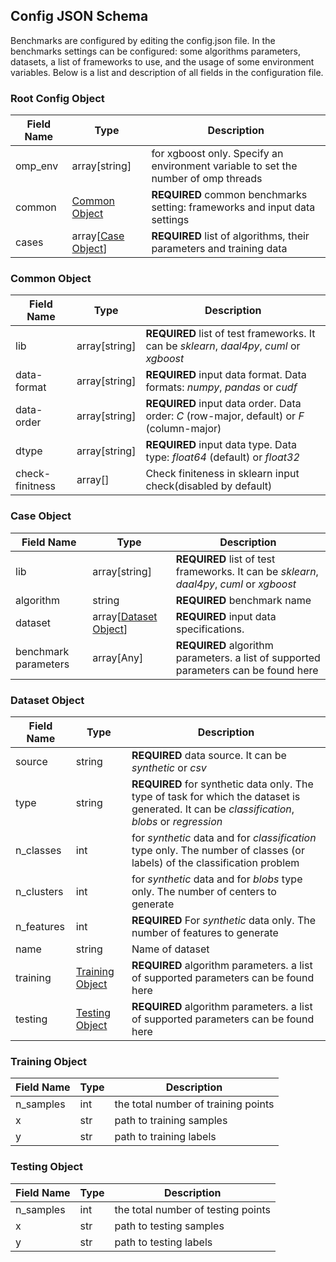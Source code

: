 ##  Config JSON Schema

Benchmarks are configured by editing the config.json file.
In the benchmarks settings can be configured: some algorithms parameters, datasets, a list of frameworks to use, and the usage of some environment variables.
Below is a list and description of all fields in the configuration file.

###  Root Config Object
| Field Name  | Type | Description |
| ----- | ---- |------------ |
|omp_env| array[string] | for xgboost only. Specify an environment variable to set the number of omp threads |
|common| [Common Object](#common-object)| **REQUIRED** common benchmarks setting: frameworks and input data settings |
|cases| array[[Case Object](#case-object)] | **REQUIRED**  list of algorithms, their parameters and training data |

###  Common Object

| Field Name  | Type | Description |
| ----- | ---- |------------ |
|lib| array[string] | **REQUIRED** list of test frameworks. It can be *sklearn*, *daal4py*, *cuml* or *xgboost* |
|data-format| array[string] | **REQUIRED** input data format. Data formats: *numpy*, *pandas* or *cudf* |
|data-order| array[string] | **REQUIRED**  input data order. Data order: *C* (row-major, default) or *F* (column-major) |
|dtype| array[string] | **REQUIRED**  input data type. Data type: *float64* (default) or *float32* |
|check-finitness| array[] | Check finiteness in sklearn input check(disabled by default) |

###  Case Object

| Field Name  | Type | Description |
| ----- | ---- |------------ |
|lib| array[string] | **REQUIRED** list of test frameworks. It can be *sklearn*, *daal4py*, *cuml* or *xgboost*|
|algorithm| string | **REQUIRED** benchmark name |
|dataset| array[[Dataset Object](#dataset-object)] | **REQUIRED**  input data specifications. |
|benchmark parameters| array[Any] | **REQUIRED** algorithm parameters. a list of supported parameters can be found here |

###  Dataset Object

| Field Name  | Type | Description |
| ----- | ---- |------------ |
|source| string | **REQUIRED** data source. It can be *synthetic* or *csv* |
|type| string | **REQUIRED**  for synthetic data only. The type of task for which the dataset is generated. It can be *classification*, *blobs* or *regression* |
|n_classes| int | for *synthetic* data and for *classification* type only. The number of classes (or labels) of the classification problem |
|n_clusters| int | for *synthetic* data and for *blobs* type only. The number of centers to generate |
|n_features| int | **REQUIRED**  For *synthetic* data only. The number of features to generate |
|name| string | Name of dataset |
|training| [Training Object](#training-object) | **REQUIRED** algorithm parameters. a list of supported parameters can be found here |
|testing| [Testing Object](#testing-object) | **REQUIRED** algorithm parameters. a list of supported parameters can be found here |

###  Training Object

| Field Name  | Type | Description |
| ----- | ---- |------------ |
| n_samples | int | the total number of training points |
| x | str | path to training samples |
| y | str | path to training labels |

###  Testing Object

| Field Name  | Type | Description |
| ----- | ---- |------------ |
| n_samples | int | the total number of testing points |
| x | str | path to testing samples |
| y | str | path to testing labels |
